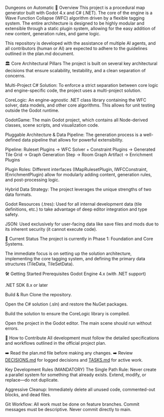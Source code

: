 Dungeons on Automatic
📖 Overview
This project is a procedural map generator built with Godot 4.x and C# (.NET). The core of the engine is a Wave Function Collapse (WFC) algorithm driven by a flexible tagging system. The entire architecture is designed to be highly modular and extensible through a static plugin system, allowing for the easy addition of new content, generation rules, and game logic.

This repository is developed with the assistance of multiple AI agents, and all contributors (human or AI) are expected to adhere to the guidelines outlined in the plan.md document.

🏛️ Core Architectural Pillars
The project is built on several key architectural decisions that ensure scalability, testability, and a clean separation of concerns.

Multi-Project C# Solution: To enforce a strict separation between core logic and engine-specific code, the project uses a multi-project solution.

CoreLogic: An engine-agnostic .NET class library containing the WFC solver, data models, and other core algorithms. This allows for unit testing outside the Godot runtime.

GodotGame: The main Godot project, which contains all Node-derived classes, scene scripts, and visualization code.

Pluggable Architecture & Data Pipeline: The generation process is a well-defined data pipeline that allows for powerful extensibility.

Pipeline: Ruleset Plugins → WFC Solver + Constraint Plugins → Generated Tile Grid → Graph Generation Step → Room Graph Artifact → Enrichment Plugins

Plugin Roles: Different interfaces (IMapRulesetPlugin, IWFCConstraint, IEnrichmentPlugin) allow for modularly adding content, generation rules, and post-processing logic.

Hybrid Data Strategy: The project leverages the unique strengths of two data formats.

Godot Resources (.tres): Used for all internal development data (tile definitions, etc.) to take advantage of deep editor integration and type safety.

JSON: Used exclusively for user-facing data like save files and mods due to its inherent security (it cannot execute code).

🚀 Current Status
The project is currently in Phase 1: Foundation and Core Systems.

The immediate focus is on setting up the solution architecture, implementing the core tagging system, and defining the primary data structures (TileData, TileSetData).

🛠️ Getting Started
Prerequisites
Godot Engine 4.x (with .NET support)

.NET SDK 8.x or later

Build & Run
Clone the repository.

Open the C# solution (.sln) and restore the NuGet packages.

Build the solution to ensure the CoreLogic library is compiled.

Open the project in the Godot editor. The main scene should run without errors.

🤝 How to Contribute
All development must follow the detailed specifications and workflows outlined in the official project plan.

➡️ Read the plan.md file before making any changes.
➡️ Review [DECISIONS.md](DECISIONS.md) for logged decisions and [TASKS.md](TASKS.md) for active work.

Key Development Rules (MANDATORY)
The Single Path Rule: Never create a parallel system for something that already exists. Extend, modify, or replace—do not duplicate.

Aggressive Cleanup: Immediately delete all unused code, commented-out blocks, and dead files.

Git Workflow: All work must be done on feature branches. Commit messages must be descriptive. Never commit directly to main.
